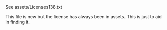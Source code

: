See assets/Licenses138.txt

This file is new but the license has always been in assets. This is just to aid in finding it.
